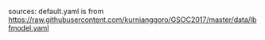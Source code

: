 
sources: default.yaml is from https://raw.githubusercontent.com/kurnianggoro/GSOC2017/master/data/lbfmodel.yaml